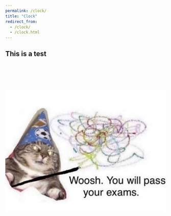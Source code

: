 ```yaml
---
permalink: /clock/
title: "Clock"
redirect_from: 
  - /clock/
  - /clock.html
---
```


## This is a test

<div>
	<br>
	<br>
	<center>
		<!--<iframe src="https://free.timeanddate.com/clock/i21lw7nm/n179/fs48/ftb" frameborder="0" width="285" height="60"></iframe>--!>
		<br>
		<br>
		<br>
		<img src="../images/woosh2.jpg" alt="woosh">
	</center>
</div>
